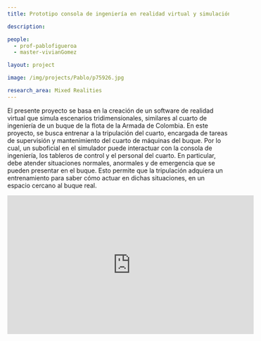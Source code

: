 ```yaml
---
title: Prototipo consola de ingeniería en realidad virtual y simulación en el entrenamiento de tripulaciones de la flota naval de la armada de Colombia

description:

people:
  - prof-pablofigueroa
  - master-vivianGomez

layout: project

image: /img/projects/Pablo/p75926.jpg

research_area: Mixed Realities
---
```


El presente proyecto se basa en la creación de un software de realidad virtual que simula escenarios tridimensionales, similares al cuarto de ingeniería de un buque de la flota de la Armada de Colombia. En este proyecto, se busca entrenar a la tripulación del cuarto, encargada de tareas de supervisión y mantenimiento del cuarto de máquinas del buque. Por lo cual, un suboficial en el simulador puede interactuar con la consola de ingeniería, los tableros de control y el personal del cuarto. En particular, debe atender situaciones normales, anormales y de emergencia que se pueden presentar en el buque. Esto permite que la tripulación adquiera un entrenamiento para saber cómo actuar en dichas situaciones, en un espacio cercano al buque real.

<center>
  <iframe width="560" height="315" src="https://www.youtube.com/embed/ScdDqaJFiPg" title="YouTube video player" frameborder="0" allow="accelerometer; autoplay; clipboard-write; encrypted-media; gyroscope; picture-in-picture" allowfullscreen></iframe>
</center>
